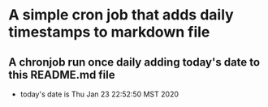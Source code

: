A simple cron job that adds daily timestamps to markdown file
============================================================
## A chronjob run once daily adding today's date to this README.md file
* today's date is Thu Jan 23 22:52:50 MST 2020
